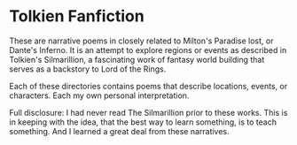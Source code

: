 # Tolkien Fanfiction

These are narrative poems in closely related to Milton's Paradise lost, or Dante's Inferno. It is an attempt to explore regions or events as described in Tolkien's Silmarillion, a fascinating work of fantasy world building that serves as a backstory to Lord of the Rings. 

Each of these directories contains poems that describe locations, events, or characters. Each my own personal interpretation. 

Full disclosure: I had never read The Silmarillion prior to these works. This is in keeping with the idea, that the best way to learn something, is to teach something. And I learned a great deal from these narratives.